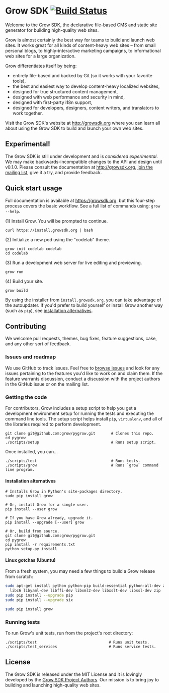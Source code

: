 # Grow SDK [![Build Status](https://travis-ci.org/grow/pygrow.png?branch=master)](https://travis-ci.org/grow/pygrow)

Welcome to the Grow SDK, the declarative file-based CMS and static site generator for building high-quality web sites.

Grow is almost certainly the best way for teams to build and launch web sites. It works great for all kinds of content-heavy web sites – from small personal blogs, to highly-interactive marketing campaigns, to informational web sites for a large organization.

Grow differentiates itself by being:

- entirely file-based and backed by Git (so it works with your favorite tools),
- the best and easiest way to develop content-heavy localized websites,
- designed for true structured content management,
- designed with web performance and security in mind,
- designed with first-party i18n support,
- designed for developers, designers, content writers, and translators to work together.

Visit the Grow SDK's website at http://growsdk.org where you can learn all about using the Grow SDK to build and launch your own web sites.

## Experimental!

The Grow SDK is still under development and is *considered experimental*. We may make backwards-incompatible changes to the API and design until v0.1.0. Please consult the documentation at http://growsdk.org, [join the mailing list](https://groups.google.com/forum/#!forum/growsdk), give it a try, and provide feedback.

## Quick start usage

Full documentation is available at https://growsdk.org, but this four-step process covers the basic workflow. See a full list of commands using: `grow --help`.

(1) Install Grow. You will be prompted to continue.

    curl https://install.growsdk.org | bash

(2) Initialize a new pod using the "codelab" theme.

    grow init codelab codelab
    cd codelab

(3) Run a development web server for live editing and previewing.

    grow run

(4) Build your site.

    grow build

By using the installer from `install.growsdk.org`, you can take advantage of the autoupdater. If you'd prefer to build yourself or install Grow another way (such as `pip`), see [installation alternatives](#installation-alternatives).

## Contributing

We welcome pull requests, themes, bug fixes, feature suggestions, cake, and any other sort of feedback.

### Issues and roadmap

We use GitHub to track issues. Feel free to [browse issues](https://github.com/grow/pygrow/issues "browse issues") and look for any issues pertaining to the features you'd like to work on and claim them. If the feature warrants discussion, conduct a discussion with the project authors in the GitHub issue or on the mailing list.

### Getting the code

For contributors, Grow includes a setup script to help you get a development environment setup for running the tests and executing the command line tools. The setup script helps install `pip`, `virtualenv`, and all of the libraries required to perform development.

    git clone git@github.com:grow/pygrow.git       # Clones this repo.
    cd pygrow
    ./scripts/setup                                # Runs setup script.

Once installed, you can...

    ./scripts/test                                 # Runs tests.
    ./scripts/grow                                 # Runs `grow` command line program.

#### Installation alternatives

    # Installs Grow in Python's site-packages directory.
    sudo pip install grow

    # Or, install Grow for a single user.
    pip install --user grow

    # If you have Grow already, upgrade it.
    pip install --upgrade [--user] grow

    # Or, build from source.
    git clone git@github.com:grow/pygrow.git
    cd pygrow
    pip install -r requirements.txt
    python setup.py install

#### Linux gotchas (Ubuntu)

From a fresh system, you may need a few things to build a Grow release from scratch:

```bash
sudo apt-get install python python-pip build-essential python-all-dev zip \
  libc6 libyaml-dev libffi-dev libxml2-dev libxslt-dev libssl-dev zip
sudo pip install --upgrade pip
sudo pip install --upgrade six

sudo pip install grow
```

### Running tests

To run Grow's unit tests, run from the project's root directory:

    ./scripts/test                                # Runs unit tests.
    ./scripts/test_services                       # Runs service tests.

## License

The Grow SDK is released under the MIT License and it is lovingly developed by the [Grow SDK Project Authors](https://github.com/grow/pygrow/blob/master/LICENSE). Our mission is to bring joy to building and launching high-quality web sites.
